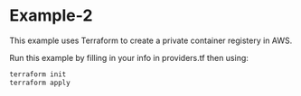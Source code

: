 # Example-2

This example uses Terraform to create a private container registery in AWS.

Run this example by filling in your info in providers.tf then using:

```bash
terraform init
terraform apply
```